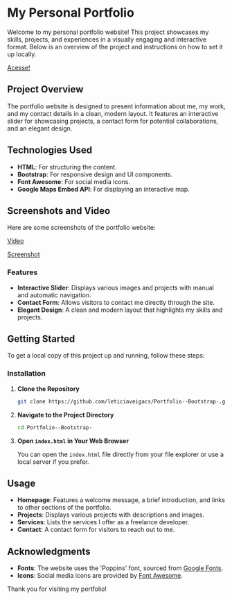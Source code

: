 # My Personal Portfolio

Welcome to my personal portfolio website! This project showcases my skills, projects, and experiences in a visually engaging and interactive format. Below is an overview of the project and instructions on how to set it up locally.

[Acesse!](https://portfolio-bootstrap-flame.vercel.app/)



## Project Overview

The portfolio website is designed to present information about me, my work, and my contact details in a clean, modern layout. It features an interactive slider for showcasing projects, a contact form for potential collaborations, and an elegant design.

  ## Technologies Used

- **HTML**: For structuring the content.
- **Bootstrap**: For responsive design and UI components.
- **Font Awesome**: For social media icons.
- **Google Maps Embed API**: For displaying an interactive map.

## Screenshots and Video

Here are some screenshots of the portfolio website:

[Video](https://github.com/leticiaveigacs/Portfolio--Bootstrap-/issues/2#issue-2531468051)

[Screenshot](https://github.com/leticiaveigacs/MyPortifolio/issues/1#issue-2531405832)

### Features

- **Interactive Slider**: Displays various images and projects with manual and automatic navigation.
- **Contact Form**: Allows visitors to contact me directly through the site.
- **Elegant Design**: A clean and modern layout that highlights my skills and projects.

## Getting Started

To get a local copy of this project up and running, follow these steps:

### Installation

1. **Clone the Repository**

   ```bash
   git clone https://github.com/leticiaveigacs/Portfolio--Bootstrap-.git
   ```

2. **Navigate to the Project Directory**

   ```bash
   cd Portfolio--Bootstrap-
   ```

3. **Open `index.html` in Your Web Browser**

   You can open the `index.html` file directly from your file explorer or use a local server if you prefer.

## Usage

- **Homepage**: Features a welcome message, a brief introduction, and links to other sections of the portfolio.
- **Projects**: Displays various projects with descriptions and images.
- **Services**: Lists the services I offer as a freelance developer.
- **Contact**: A contact form for visitors to reach out to me.

## Acknowledgments

- **Fonts**: The website uses the 'Poppins' font, sourced from [Google Fonts](https://fonts.google.com/).
- **Icons**: Social media icons are provided by [Font Awesome](https://fontawesome.com/).

Thank you for visiting my portfolio!


